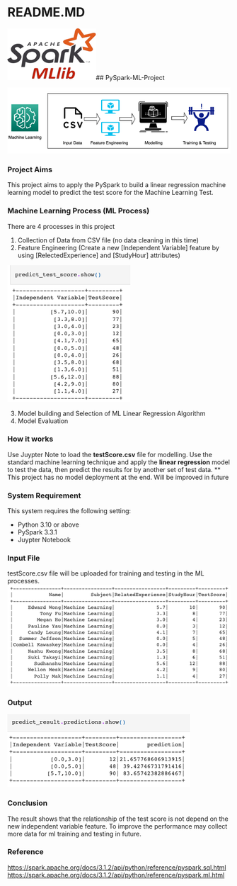 # README.MD
![pyspark-logo](https://github.com/data-engineer-sk/PySpark-ML-Project/blob/main/sPySpark%2BMLib.png)## PySpark-ML-Project 

![testScore CSV file](https://github.com/data-engineer-sk/PySpark-ML-Project/blob/main/Machine-Learning.png)

### Project Aims
This project aims to apply the PySpark to build a linear regression machine learning model to predict the test score for the Machine Learning Test.

### Machine Learning Process (ML Process)
There are 4 processes in this project
1. Collection of Data from CSV file (no data cleaning in this time)
2. Feature Engineering (Create a new [Independent Variable] feature by using [RelectedExperience] and [StudyHour] attributes)

![Independent Variable](https://github.com/data-engineer-sk/PySpark-ML-Project/blob/main/The%20Independent%20Variable.png)

3. Model building and Selection of ML Linear Regression Algorithm
4. Model Evaluation

### How it works
Use Juypter Note to load the **testScore.csv** file for modelling.  Use the standard machine learning technique and apply the **linear regression** model to test the data, then predict the results for by another set of test data. 
** This project has no model deployment at the end.  Will be improved in future

### System Requirement
This system requires the following setting:
- Python 3.10 or above
- PySpark 3.3.1
- Juypter Notebook

### Input File
testScore.csv file will be uploaded for training and testing in the ML processes.
![testScore CSV file](https://github.com/data-engineer-sk/PySpark-ML-Project/blob/main/testScore.file.png)

### Output
![Test Score Results](https://github.com/data-engineer-sk/PySpark-ML-Project/blob/main/ML%20Results.png)

### Conclusion
The result shows that the relationship of the test score is not depend on the new independent variable feature.  To improve the performance may collect more data for ml training and testing in future.

### Reference
https://spark.apache.org/docs/3.1.2/api/python/reference/pyspark.sql.html
https://spark.apache.org/docs/3.1.2/api/python/reference/pyspark.ml.html
